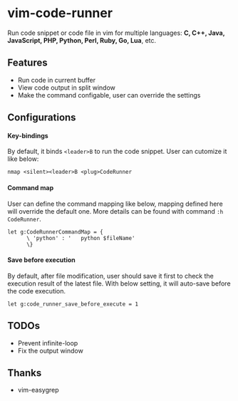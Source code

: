 vim-code-runner
============

Run code snippet or code file in vim for multiple languages: **C, C++, Java,
JavaScript, PHP, Python, Perl, Ruby, Go, Lua**, etc.

## Features

* Run code in current buffer
* View code output in split window
* Make the command configable, user can override the settings

## Configurations

#### Key-bindings
By default, it binds `<leader>B` to run the code snippet. User can cutomize it like below:

```vim
nmap <silent><leader>B <plug>CodeRunner
```

#### Command map
User can define the command mapping like below, mapping defined here will
override the default one. More details can be found with command
`:h CodeRunner`.

```vim
let g:CodeRunnerCommandMap = {
      \ 'python' : '   python $fileName'
      \}
```
#### Save before execution

By default, after file modification, user should save it first to check the
execution result of the latest file. With below setting, it will auto-save
before the code execution.

```vim
let g:code_runner_save_before_execute = 1
```

## TODOs
* Prevent infinite-loop
* Fix the output window

## Thanks
* vim-easygrep
